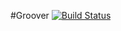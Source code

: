 #Groover
[![Build Status](https://www.bitrise.io/app/f2098720b7722df0.svg?token=zKEMDAUDqemk7EFU0iC-fA&branch=master)](https://www.bitrise.io/app/f2098720b7722df0)
